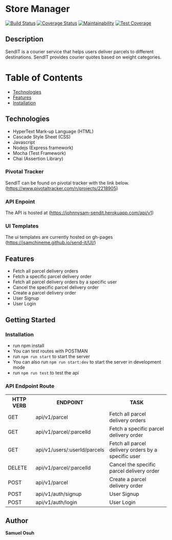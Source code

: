 # Store Manager
[![Build Status](https://travis-ci.org/jsamchineme/send-it.svg?branch=develop)](https://travis-ci.org/jsamchineme/send-it)
[![Coverage Status](https://coveralls.io/repos/github/jsamchineme/send-it/badge.svg)](https://coveralls.io/github/jsamchineme/send-it)
[![Maintainability](https://api.codeclimate.com/v1/badges/fb9ed5da54bcd9bf509e/maintainability)](https://codeclimate.com/github/jsamchineme/send-it/maintainability)
[![Test Coverage](https://api.codeclimate.com/v1/badges/fb9ed5da54bcd9bf509e/test_coverage)](https://codeclimate.com/github/jsamchineme/send-it/test_coverage)

## Description
SendIT is a courier service that helps users deliver parcels to different destinations. SendIT provides courier quotes based on weight categories.

# Table of Contents

 * [Technologies](#technologies)
 * [Features](#features)
 * [Installation](#installation)

## Technologies
* HyperText Mark-up Language (HTML)
* Cascade Style Sheet (CSS)
* Javascript
* Nodejs (Express framework)
* Mocha (Test Framework)
* Chai (Assertion Library)

### Pivotal Tracker
SendIT can be found on pivotal tracker with the link below.
(https://www.pivotaltracker.com/n/projects/2218905)

### API Enpoint
The API is hosted at (https://johnnysam-sendit.herokuapp.com/api/v1)

### UI Templates
The ui templates are currently hosted on gh-pages 
(https://jsamchineme.github.io/send-it/UI/)


## Features
- Fetch all parcel delivery orders
- Fetch a specific parcel delivery order
- Fetch all parcel delivery orders by a specific user
- Cancel the specific parcel delivery order
- Create a parcel delivery order
- User Signup
- User Login


## Getting Started
### Installation
- run npm install
- You can test routes with POSTMAN
- run `npm run start` to start the server
- You can also run `npm run start:dev` to start the server in development mode 
- run `npm run test` to test the api


### API Endpoint Route 
<table>
<tr><th>HTTP VERB</th><th>ENDPOINT</th><th>TASK</th></tr>

<tr><td>GET</td> <td>api/v1/parcel</td> <td> Fetch all parcel delivery orders</td></tr>

<tr><td>GET</td> <td>api/v1/parcel/:parcelId</td> <td> Fetch a specific parcel delivery order</td></tr>

<tr><td>GET</td> <td>api/v1/users/:userId/parcels</td> <td> Fetch all parcel delivery orders by a specific user </td></tr>

<tr><td>DELETE</td> <td>api/v1/parcel/:parcelId</td> <td> Cancel the specific parcel delivery order</td></tr> 

<tr><td>POST</td> <td>api/v1/parcel</td> <td> Create a parcel delivery order </td></tr>

<tr><td>POST</td> <td>api/v1/auth/signup</td> <td> User Signup </td></tr>

<tr><td>POST</td> <td>api/v1/auth/login</td> <td> User Login </td></tr>


</table>

## Author
**Samuel Osuh** 
